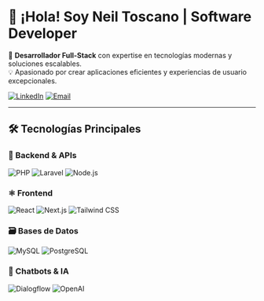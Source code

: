 # 👋 ¡Hola! Soy Neil Toscano | Software Developer

🚀 **Desarrollador Full-Stack** con expertise en tecnologías modernas y soluciones escalables.  
💡 Apasionado por crear aplicaciones eficientes y experiencias de usuario excepcionales.

[![LinkedIn](https://img.shields.io/badge/LinkedIn-0077B5?style=for-the-badge&logo=linkedin&logoColor=white)](https://www.linkedin.com/in/neil-toscano-fernandez-2b106a20b)
[![Email](https://img.shields.io/badge/Email-D14836?style=for-the-badge&logo=gmail&logoColor=white)](mailto:neil.toscano.f@uni.pe)

---

## 🛠 **Tecnologías Principales**

### 🔵 Backend & APIs
![PHP](https://img.shields.io/badge/PHP-777BB4?style=for-the-badge&logo=php&logoColor=white)
![Laravel](https://img.shields.io/badge/Laravel-FF2D20?style=for-the-badge&logo=laravel&logoColor=white)
![Node.js](https://img.shields.io/badge/Node.js-339933?style=for-the-badge&logo=nodedotjs&logoColor=white)

### ⚛️ Frontend
![React](https://img.shields.io/badge/React-61DAFB?style=for-the-badge&logo=react&logoColor=black)
![Next.js](https://img.shields.io/badge/Next.js-000000?style=for-the-badge&logo=nextdotjs&logoColor=white)
![Tailwind CSS](https://img.shields.io/badge/Tailwind_CSS-06B6D4?style=for-the-badge&logo=tailwind-css&logoColor=white)

### 🗃️ Bases de Datos
![MySQL](https://img.shields.io/badge/MySQL-4479A1?style=for-the-badge&logo=mysql&logoColor=white)
![PostgreSQL](https://img.shields.io/badge/PostgreSQL-4169E1?style=for-the-badge&logo=postgresql&logoColor=white)

### 🤖 Chatbots & IA
![Dialogflow](https://img.shields.io/badge/Dialogflow-FF9800?style=for-the-badge&logo=dialogflow&logoColor=white)
![OpenAI](https://img.shields.io/badge/OpenAI-412991?style=for-the-badge&logo=openai&logoColor=white)
